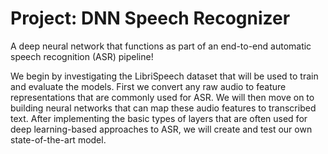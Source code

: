 # Project: DNN Speech Recognizer

A deep neural network that functions as part of an end-to-end automatic speech recognition (ASR) pipeline!

We begin by investigating the LibriSpeech dataset that will be used to train and evaluate the models. First we convert any raw audio to feature representations that are commonly used for ASR. We will then move on to building neural networks that can map these audio features to transcribed text. After implementing the basic types of layers that are often used for deep learning-based approaches to ASR, we will create and test our own state-of-the-art model.
